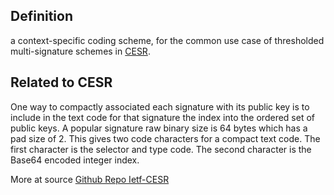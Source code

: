 ## Definition
a context-specific coding scheme, for the common use case of thresholded multi-signature schemes in [CESR](CESR.md).

## Related to CESR
One way to compactly associated each signature with its public key is to include in the text code for that signature the index into the ordered set of public keys.
A popular signature raw binary size is 64 bytes which has a pad size of 2. This gives two code characters for a compact text code. The first character is the selector and type code. The second character is the Base64 encoded integer index. 

More at source [Github Repo Ietf-CESR](https://github.com/WebOfTrust/ietf-cesr/blob/main/draft-ssmith-cesr.md)